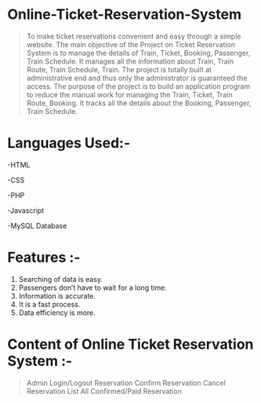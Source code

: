 # Online-Ticket-Reservation-System
>	To make ticket reservations convenient and easy through a simple website.
>	The main objective of the Project on Ticket Reservation System is to manage the details of Train, Ticket, Booking, Passenger, Train Schedule. It manages all the information about Train, Train Route, Train Schedule, Train. The project is totally built at administrative end and thus only the administrator is guaranteed the access. The purpose of the project is to build an application program to reduce the manual work for managing the Train, Ticket, Train Route, Booking. It tracks all the details about the Booking, Passenger, Train Schedule.

# Languages Used:-

-HTML
 
-CSS

-PHP

-Javascript

-MySQL Database
 
# Features :-

1) Searching of data is easy.
2) Passengers don’t have to wait for a long time.
3) Information is accurate.
4) It is a fast process.
5) Data efficiency is more.

# Content of Online Ticket Reservation System :-

> Admin Login/Logout
> Reservation
> Confirm Reservation
> Cancel Reservation
> List All Confirmed/Paid Reservation
